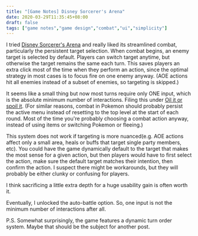 ```yaml
---
title: "[Game Notes] Disney Sorcerer's Arena"
date: 2020-03-29T11:35:45+08:00
draft: false
tags: ["game notes","game design","combat","ui","simplicity"]
---
```

I tried [Disney Sorcerer's Arena](https://www.sorcerersarena.com/) and really liked its streamlined combat, particularly the persistent target selection. When combat begins, an enemy target is selected by default. Players can switch target anytime, but otherwise the target remains the same each turn. This saves players an extra click most of the time when they perform an action, since the optimal strategy in most cases is to focus fire on one enemy anyway. (AOE actions hit all enemies instead of a subset of enemies, so targeting is skipped.)

It seems like a small thing but now most turns require only ONE input, which is the absolute minimum number of interactions. Filing this under [Oil it or spoil it](https://www.gamasutra.com/blogs/LarsDoucet/20160810/279009/Oil_it_or_Spoil_it.php). (For similar reasons, combat in Pokemon should probably persist the active menu instead of resetting to the top level at the start of each round. Most of the time you're probably choosing a combat action anyway, instead of using items or switching Pokemon or fleeing.)

This system does not work if targeting is more nuanced(e.g. AOE actions affect only a small area, heals or buffs that target single party members, etc). You could have the game dynamically default to the target that makes the most sense for a given action, but then players would have to first select the action, make sure the default target matches their intention, then confirm the action. I suspect there might be workarounds, but they will probably be either clunky or confusing for players.

I think sacrificing a little extra depth for a huge usability gain is often worth it. 

Eventually, I unlocked the auto-battle option. So, one input is not the minimum number of interactions after all.

P.S. Somewhat surprisingly, the game features a dynamic turn order system. Maybe that should be the subject for another post.
